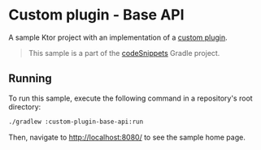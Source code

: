 # Custom plugin - Base API

A sample Ktor project with an implementation of a [custom plugin](https://ktor.io/docs/custom-plugins-base-api.html).
> This sample is a part of the [codeSnippets](../../README.md) Gradle project.

## Running

To run this sample, execute the following command in a repository's root directory:

```bash
./gradlew :custom-plugin-base-api:run
```
 
Then, navigate to [http://localhost:8080/](http://localhost:8080/) to see the sample home page.